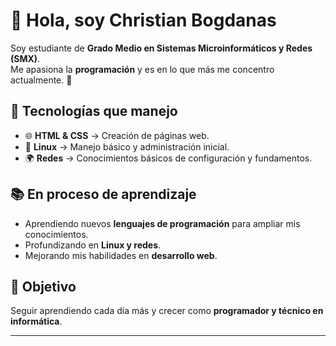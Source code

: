 # 👋 Hola, soy Christian Bogdanas

Soy estudiante de **Grado Medio en Sistemas Microinformáticos y Redes (SMX)**.  
Me apasiona la **programación** y es en lo que más me concentro actualmente. 🚀

## 🔧 Tecnologías que manejo
- 🌐 **HTML & CSS** → Creación de páginas web.
- 🐧 **Linux** → Manejo básico y administración inicial.
- 🌍 **Redes** → Conocimientos básicos de configuración y fundamentos.

## 📚 En proceso de aprendizaje
- Aprendiendo nuevos **lenguajes de programación** para ampliar mis conocimientos.
- Profundizando en **Linux y redes**.
- Mejorando mis habilidades en **desarrollo web**.

## 🎯 Objetivo
Seguir aprendiendo cada día más y crecer como **programador y técnico en informática**.  

---
